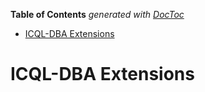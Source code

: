 <!-- START doctoc generated TOC please keep comment here to allow auto update -->
<!-- DON'T EDIT THIS SECTION, INSTEAD RE-RUN doctoc TO UPDATE -->
**Table of Contents**  *generated with [DocToc](https://github.com/thlorenz/doctoc)*

- [ICQL-DBA Extensions](#icql-dba-extensions)

<!-- END doctoc generated TOC please keep comment here to allow auto update -->



# ICQL-DBA Extensions






